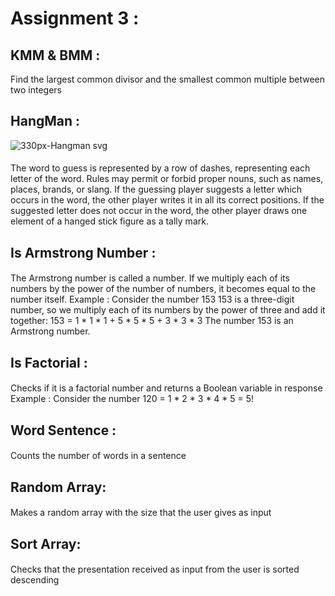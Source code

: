 # Assignment 3 :
## KMM & BMM :
Find the largest common divisor and the smallest common multiple between two integers

## HangMan :
![330px-Hangman svg](https://user-images.githubusercontent.com/91725214/155573188-aec5989c-ad0a-4753-b643-2e9d61f8e029.png)
####
The word to guess is represented by a row of dashes, representing each letter of the word. Rules may permit or forbid proper nouns, such as names, places, brands, or slang. If the guessing player suggests a letter which occurs in the word, the other player writes it in all its correct positions. If the suggested letter does not occur in the word, the other player draws one element of a hanged stick figure as a tally mark.
## Is Armstrong Number :
#### 
The Armstrong number is called a number. If we multiply each of its numbers by the power of the number of numbers, it becomes equal to the number itself.
Example :
Consider the number 153
153 is a three-digit number, so we multiply each of its numbers by the power of three and add it together:
153 = 1 * 1 * 1 + 5 * 5 * 5 + 3 * 3 * 3
The number 153 is an Armstrong number.

## Is Factorial :
#### 
Checks if it is a factorial number and returns a Boolean variable in response
Example :
Consider the number 120 = 1 * 2 * 3 * 4 * 5 = 5!

## Word Sentence :
####
Counts the number of words in a sentence

## Random Array:
####
Makes a random array with the size that the user gives as input
## Sort Array:
####
Checks that the presentation received as input from the user is sorted descending
